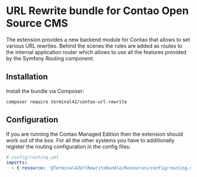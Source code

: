 # URL Rewrite bundle for Contao Open Source CMS

The extension provides a new backend module for Contao that allows to set various URL rewrites. Behind the scenes
the rules are added as routes to the internal application router which allows to use all the features provided
by the Symfony Routing component.

## Installation

Install the bundle via Composer:

```
composer require terminal42/contao-url-rewrite
```

## Configuration

If you are running the Contao Managed Edition then the extension should work out of the box. For all the other systems
you have to additionally register the routing configuration in the config files:  

```yaml
# config/routing.yml
imports:
  - { resource: '@Terminal42UrlRewriteBundle/Resources/config/routing.yml' }
```
